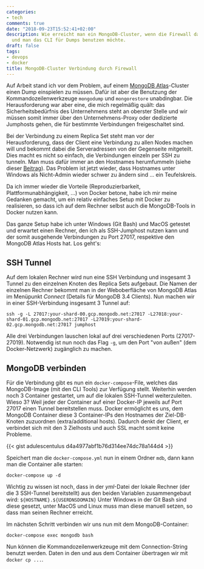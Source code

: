 ```yaml
---
categories:
- tech
comments: true
date: "2018-09-23T15:52:41+02:00"
description: Wie erreicht man ein MongoDB-Cluster, wenn die Firewall dazwischen liegt
  und man das CLI für Dumps benutzen möchte.
draft: false
tags:
- devops
- docker
title: MongoDB-Cluster Verbindung durch Firewall
---
```


Auf Arbeit stand ich vor dem Problem, auf einem [MongoDB Atlas](https://www.mongodb.com/cloud/atlas)-Cluster einen Dump einspielen zu müssen. Dafür ist aber die Benutzung der Kommandozeilenwerkzeuge `mongodump` und `mongorestore` unabdingbar. Die Herausforderung war aber eine, die mich regelmäßig quält: das Sicherheitsbedürfnis des Unternehmens steht an oberster Stelle und wir müssen somit immer über den Unternehmens-Proxy oder dedizierte Jumphosts gehen, die für bestimmte Verbindungen freigeschaltet sind.

Bei der Verbindung zu einem Replica Set steht man vor der Herausforderung, dass der Client eine Verbindung zu allen Nodes machen will und bekommt dabei die Serveradressen von der Gegenseite mitgeteilt. Dies macht es nicht so einfach, die Verbindungen einzeln per SSH zu tunneln. Man muss dafür immer an den Hostnames herumfummeln (siehe dieser [Beitrag](https://blockdev.io/connecting-to-a-mongo-replica-set-via-ssh/)). Das Problem ist jetzt wieder, dass Hostnames unter Windows als Nicht-Admin wieder schwer zu ändern sind ... ein Teufelskreis.

Da ich immer wieder die Vorteile (Reproduzierbarkeit, Plattformunabhängigkeit, ...) von Docker betone, habe ich mir meine Gedanken gemacht, um ein relativ einfaches Setup mit Docker zu realisieren, so dass ich auf dem Rechner selbst auch die MongoDB-Tools in Docker nutzen kann.

Das ganze Setup habe ich unter Windows (Git Bash) und MacOS getestet und erwartet einen Rechner, den ich als SSH-Jumphost nutzen kann und der somit ausgehende Verbindungen zu Port 27017, respektive den MongoDB Atlas Hosts hat. Los geht's:

## SSH Tunnel
Auf dem lokalen Rechner wird nun eine SSH Verbindung und insgesamt 3 Tunnel zu den einzelnen Knoten des Replica Sets aufgebaut. Die Namen der einzelnen Rechner bekommt man in der Weboberfläche von MongoDB Atlas im Menüpunkt _Connect_ (Details für MongoDB 3.4 Clients). Nun machen wir in einer SSH-Verbindung insgesamt 3 Tunnel auf:

`ssh -g -L 27017:your-shard-00.gcp.mongodb.net:27017 -L27018:your-shard-01.gcp.mongodb.net:27017 -L27019:your-shard-02.gcp.mongodb.net:27017 jumphost`

Alle drei Verbindungen lauschen lokal auf drei verschiedenen Ports (27017-27019). Notwendig ist nun noch das Flag `-g`, um den Port "von außen" (dem Docker-Netzwerk) zugänglich zu machen.

## MongoDB verbinden
Für die Verbindung gibt es nun ein `docker-compose`-File, welches das MongoDB-Image (mit den CLI Tools) zur Verfügung stellt. Weiterhin werden noch 3 Container gestartet, um auf die lokalen SSH-Tunnel weiterzuleiten. Wieso 3? Weil jeder der Container auf einer Docker-IP jeweils auf Port 27017 einen Tunnel bereitstellen muss. Docker ermöglicht es uns, dem MongoDB Container diese 3 Container-IPs den Hostnames der Ziel-DB-Knoten zuzuordnen (extra/additional hosts). Dadurch denkt der Client, er verbindet sich mit den 3 Zielhosts und auch SSL macht somit keine Probleme.

{{< gist adulescentulus d4a4977abf1b76d314ee74dc78a144d4 >}}

Speichert man die `docker-compose.yml` nun in einem Ordner `mdb`, dann kann man die Container alle starten:

`docker-compose up -d`

Wichtig zu wissen ist noch, dass in der _yml_-Datei der lokale Rechner (der die 3 SSH-Tunnel bereitstellt) aus den beiden Variablen zusammengebaut wird: `${HOSTNAME}.${USERDNSDOMAIN}` Unter Windows in der Git Bash sind diese gesetzt, unter MacOS und Linux muss man diese manuell setzen, so dass man seinen Rechner erreicht.

Im nächsten Schritt verbinden wir uns nun mit dem MongoDB-Container:

`docker-compose exec mongodb bash`

Nun können die Kommandozeilenwerkzeuge mit dem Connection-String benutzt werden. Daten in den und aus dem Container übertragen wir mit `docker cp ...`.
